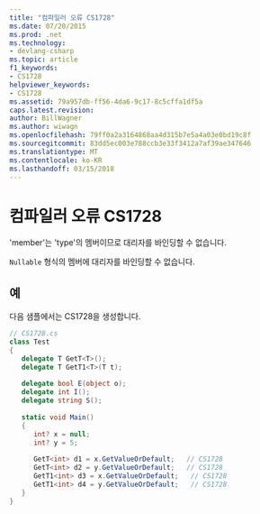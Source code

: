 ```yaml
---
title: "컴파일러 오류 CS1728"
ms.date: 07/20/2015
ms.prod: .net
ms.technology:
- devlang-csharp
ms.topic: article
f1_keywords:
- CS1728
helpviewer_keywords:
- CS1728
ms.assetid: 79a957db-ff56-4da6-9c17-8c5cffa1df5a
caps.latest.revision: 
author: BillWagner
ms.author: wiwagn
ms.openlocfilehash: 79ff0a2a3164868aa4d315b7e5a4a03e0bd19c8f
ms.sourcegitcommit: 83dd5ec003e788ccb3e33f3412a7af39ae347646
ms.translationtype: MT
ms.contentlocale: ko-KR
ms.lasthandoff: 03/15/2018
---
```

# <a name="compiler-error-cs1728"></a>컴파일러 오류 CS1728
'member'는 'type'의 멤버이므로 대리자를 바인딩할 수 없습니다.  
  
 `Nullable` 형식의 멤버에 대리자를 바인딩할 수 없습니다.  
  
## <a name="example"></a>예  
 다음 샘플에서는 CS1728을 생성합니다.  
  
```csharp  
// CS1728.cs  
class Test  
{  
   delegate T GetT<T>();  
   delegate T GetT1<T>(T t);  
  
   delegate bool E(object o);  
   delegate int I();  
   delegate string S();  
  
   static void Main()  
   {  
      int? x = null;  
      int? y = 5;  
  
      GetT<int> d1 = x.GetValueOrDefault;   // CS1728  
      GetT<int> d2 = y.GetValueOrDefault;   // CS1728  
      GetT1<int> d3 = x.GetValueOrDefault;   // CS1728  
      GetT1<int> d4 = y.GetValueOrDefault;   // CS1728  
   }  
}  
```
